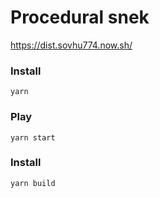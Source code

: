 # Procedural snek
https://dist.sovhu774.now.sh/

### Install
`yarn`

### Play
`yarn start`

### Install
`yarn build`
